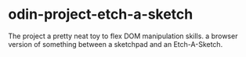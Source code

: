 # odin-project-etch-a-sketch

The project a pretty neat toy to flex DOM manipulation skills. a browser version of something between a sketchpad and an Etch-A-Sketch.